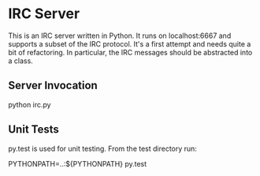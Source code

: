 IRC Server
===============

This is an IRC server written in Python.  It runs on localhost:6667 and supports a subset of the IRC protocol.  It's a first attempt and needs quite a bit of refactoring.  In particular, the IRC messages should be abstracted into a class.

Server Invocation
-----------------

python irc.py

Unit Tests
----------
 
py.test is used for unit testing.  From the test directory run: 
 
PYTHONPATH=..:${PYTHONPATH} py.test


